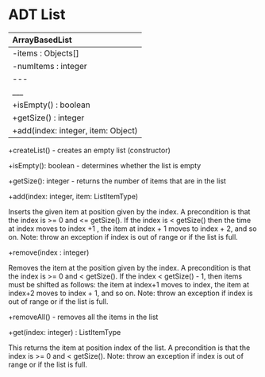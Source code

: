 # ADT List
| ArrayBasedList |
|:---------------|
|-items : Objects[] |
|-numItems : integer |
|---|
|___|
|+isEmpty() : boolean|
|+getSize() : integer|
|+add(index: integer, item: Object)|

+createList() - creates an empty list (constructor)

+isEmpty(): boolean - determines whether the list is empty

+getSize(): integer - returns the number of items that are in the list

+add(index: integer, item: ListItemType) 

Inserts the given item at position given by the index. A precondition is that the index is >= 0 and <= getSize(). If the index is < getSize() then the time at index moves to index +1 , the item at index + 1 moves to index + 2, and so on. Note: throw an exception if index is out of range or if the list is full. 

+remove(index : integer) 

Removes the item at the position given by the index. A precondition is that the index is >= 0 and < getSize(). If the index < getSize() - 1, then items must be shifted as follows: the item at index+1 moves to index, the item at index+2 moves to index + 1, and so on.  Note: throw an exception if index is out of range or if the list is full. 

+removeAll() - removes all the items in the list

+get(index: integer) : ListItemType

This returns the item at position index of the list. A precondition is that the index is >= 0 and < getSize(). Note: throw an exception if index is out of range or if the list is full. 
